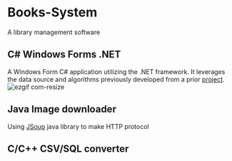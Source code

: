 # Books-System
A library management software
## C# Windows Forms .NET
A Windows Form C# application utilizing the .NET framework. It leverages the data source and algorithms previously developed from a prior [project](https://github.com/da0ran9e/Book-Recommendation-System).
![ezgif com-resize](https://github.com/da0ran9e/Books-System/assets/98570451/70828e13-636a-4d3a-ac94-069a03e1fe18)

## Java Image downloader
Using [JSoup](https://github.com/da0ran9e/Books-System/blob/main/Automation/jsoup-1.15.4.jar) java library to make HTTP protocol

## C/C++ CSV/SQL converter
